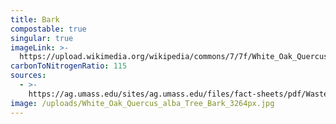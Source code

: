 ```yaml
---
title: Bark
compostable: true
singular: true
imageLink: >-
  https://upload.wikimedia.org/wikipedia/commons/7/7f/White_Oak_Quercus_alba_Tree_Bark_3264px.jpg
carbonToNitrogenRatio: 115
sources:
  - >-
    https://ag.umass.edu/sites/ag.umass.edu/files/fact-sheets/pdf/WasteManagementAndComposting09-57_0.pdf
image: /uploads/White_Oak_Quercus_alba_Tree_Bark_3264px.jpg
---
```


